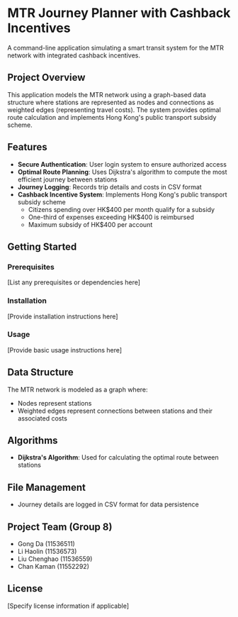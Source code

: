 # MTR Journey Planner with Cashback Incentives

A command-line application simulating a smart transit system for the MTR network with integrated cashback incentives.

## Project Overview

This application models the MTR network using a graph-based data structure where stations are represented as nodes and connections as weighted edges (representing travel costs). The system provides optimal route calculation and implements Hong Kong's public transport subsidy scheme.

## Features

- **Secure Authentication**: User login system to ensure authorized access
- **Optimal Route Planning**: Uses Dijkstra's algorithm to compute the most efficient journey between stations
- **Journey Logging**: Records trip details and costs in CSV format
- **Cashback Incentive System**: Implements Hong Kong's public transport subsidy scheme
  - Citizens spending over HK$400 per month qualify for a subsidy
  - One-third of expenses exceeding HK$400 is reimbursed
  - Maximum subsidy of HK$400 per account

## Getting Started

### Prerequisites

[List any prerequisites or dependencies here]

### Installation

[Provide installation instructions here]

### Usage

[Provide basic usage instructions here]

## Data Structure

The MTR network is modeled as a graph where:
- Nodes represent stations
- Weighted edges represent connections between stations and their associated costs

## Algorithms

- **Dijkstra's Algorithm**: Used for calculating the optimal route between stations

## File Management

- Journey details are logged in CSV format for data persistence

## Project Team (Group 8)

- Gong Da (11536511)
- Li Haolin (11536573)
- Liu Chenghao (11536559)
- Chan Kaman (11552292)

## License

[Specify license information if applicable]
